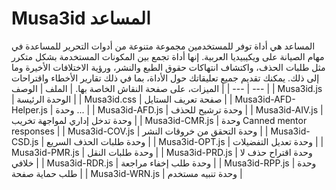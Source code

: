 # Musa3id المساعد
المساعد هي أداة توفر للمستخدمين مجموعة متنوعة من أدوات التحرير للمساعدة في مهام الصيانة على ويكيبيديا العربية.  إنها أداة تجمع بين المكونات المستخدمة بشكل متكرر مثل طلبات الحذف، واكتشاف انتهاكات حقوق الطبع والنشر، ورؤية الاختلافات الأخيرة وما إلى ذلك.  يمكنك تقديم جميع تعليقاتك حول الأداة، بما في ذلك تقارير الأخطاء واقتراحات الميزات، على صفحة النقاش الخاصة بها. 
| الملف | الوصف |
| --- | --- |
| Musa3id.js | الوحدة الرئيسة |
| Musa3id.css | صفحة تعريف الستايل |
| Musa3id-AFD-Helper.js | وحدة ... |
| Musa3id-AFD.js | وحدة ترشيح للحذف |
| Musa3id-AIV.js | وحدة تدخل إداري لمواجهة تخريب |
| Musa3id-CMR.js | وحدة Canned mentor responses |
| Musa3id-COV.js | وحدة التحقق من خروقات النشر |
| Musa3id-CSD.js | وحدة طلبات الحذف السريع |
| Musa3id-OPT.js | وحدة تعديل التفضيلات |
| Musa3id-PMR.js | وحدة طلبات النقل |
| Musa3id-PRD.js | وحدة اقتراح حذف لا خلافي |
| Musa3id-RDR.js | وحدة طلب إخفاء مراجعة |
| Musa3id-RPP.js | وحدة طلب حماية صفحة |
| Musa3id-WRN.js | وحدة تنبيه مستخدم |

